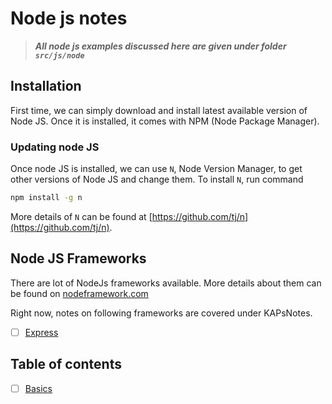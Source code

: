 # Node js notes

> ***All node js examples discussed here are given under folder `src/js/node`***

## Installation

First time, we can simply download and install latest available version of Node JS. Once it is installed, it comes with NPM (Node Package Manager).

### Updating node JS

Once node JS is installed, we can use `N`, Node Version Manager, to get other versions of Node JS and change them. To install `N`, run command

```bash
npm install -g n
```

More details of `N` can be found at [https://github.com/tj/n](https://github.com/tj/n).

## Node JS Frameworks

There are lot of NodeJs frameworks available. More details about them can be found on [nodeframework.com](http://nodeframework.com/)

Right now, notes on following frameworks are covered under KAPsNotes.

- [ ] [Express](https://github.com/kapilsharma/KAPsNotes/blob/master/js/node/express/README.md)

## Table of contents

- [ ] [Basics](basics.md)
